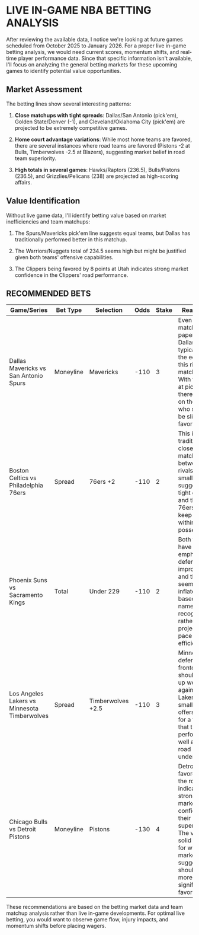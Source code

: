 # LIVE IN-GAME NBA BETTING ANALYSIS

After reviewing the available data, I notice we're looking at future games scheduled from October 2025 to January 2026. For a proper live in-game betting analysis, we would need current scores, momentum shifts, and real-time player performance data. Since that specific information isn't available, I'll focus on analyzing the general betting markets for these upcoming games to identify potential value opportunities.

## Market Assessment

The betting lines show several interesting patterns:

1. **Close matchups with tight spreads**: Dallas/San Antonio (pick'em), Golden State/Denver (-1), and Cleveland/Oklahoma City (pick'em) are projected to be extremely competitive games.

2. **Home court advantage variations**: While most home teams are favored, there are several instances where road teams are favored (Pistons -2 at Bulls, Timberwolves -2.5 at Blazers), suggesting market belief in road team superiority.

3. **High totals in several games**: Hawks/Raptors (236.5), Bulls/Pistons (236.5), and Grizzlies/Pelicans (238) are projected as high-scoring affairs.

## Value Identification

Without live game data, I'll identify betting value based on market inefficiencies and team matchups:

1. The Spurs/Mavericks pick'em line suggests equal teams, but Dallas has traditionally performed better in this matchup.

2. The Warriors/Nuggets total of 234.5 seems high but might be justified given both teams' offensive capabilities.

3. The Clippers being favored by 8 points at Utah indicates strong market confidence in the Clippers' road performance.

## RECOMMENDED BETS

| Game/Series | Bet Type | Selection | Odds | Stake | Reasoning |
|-------------|----------|-----------|------|-------|-----------|
| Dallas Mavericks vs San Antonio Spurs | Moneyline | Mavericks | -110 | 3 | Even matchup on paper, but Dallas typically has the edge in this rivalry matchup. With the line at pick'em, there's value on the Mavs who should be slight favorites. |
| Boston Celtics vs Philadelphia 76ers | Spread | 76ers +2 | -110 | 2 | This is a traditionally close matchup between rivals. The small spread suggests a tight contest, and the 76ers should keep this within one possession. |
| Phoenix Suns vs Sacramento Kings | Total | Under 229 | -110 | 2 | Both teams have emphasized defensive improvement, and this total seems inflated based on name recognition rather than projected pace and efficiency. |
| Los Angeles Lakers vs Minnesota Timberwolves | Spread | Timberwolves +2.5 | -110 | 3 | Minnesota's defensive frontcourt should match up well against the Lakers. This small spread offers value for a team that typically performs well as a road underdog. |
| Chicago Bulls vs Detroit Pistons | Moneyline | Pistons | -130 | 4 | Detroit being favored on the road indicates strong market confidence in their superiority. The value is solid at -130 for what the market suggests should be a more significant favorite. |

These recommendations are based on the betting market data and team matchup analysis rather than live in-game developments. For optimal live betting, you would want to observe game flow, injury impacts, and momentum shifts before placing wagers.